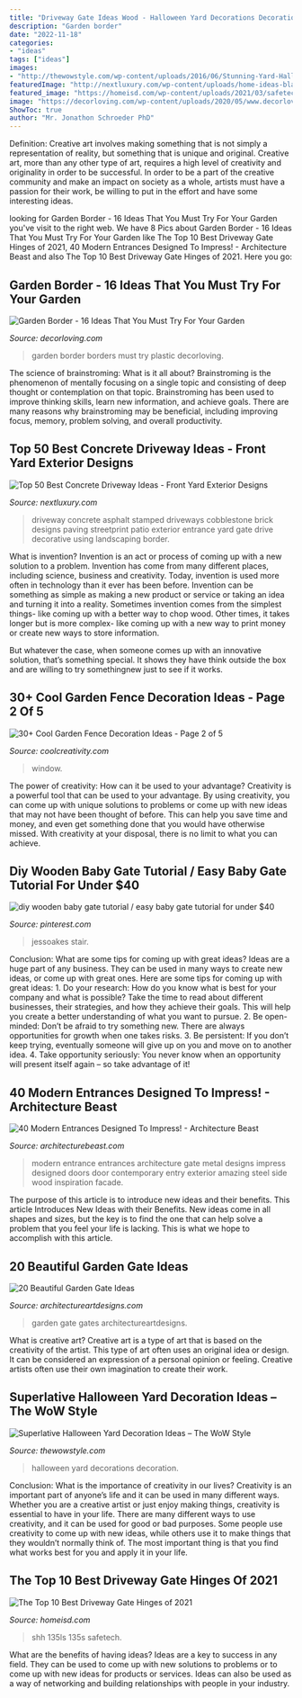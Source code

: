 ```yaml
---
title: "Driveway Gate Ideas Wood - Halloween Yard Decorations Decoration"
description: "Garden border"
date: "2022-11-18"
categories:
- "ideas"
tags: ["ideas"]
images:
- "http://thewowstyle.com/wp-content/uploads/2016/06/Stunning-Yard-Halloween-Decorations.jpg"
featuredImage: "http://nextluxury.com/wp-content/uploads/home-ideas-black-stamped-cobblestone-concrete-driveway.jpg"
featured_image: "https://homeisd.com/wp-content/uploads/2021/03/safetech-driveway-gate-hinges.jpg"
image: "https://decorloving.com/wp-content/uploads/2020/05/www.decorloving.com-12.jpg"
ShowToc: true
author: "Mr. Jonathon Schroeder PhD"
---
```



Definition: Creative art involves making something that is not simply a representation of reality, but something that is unique and original.
Creative art, more than any other type of art, requires a high level of creativity and originality in order to be successful. In order to be a part of the creative community and make an impact on society as a whole, artists must have a passion for their work, be willing to put in the effort and have some interesting ideas.

	

		
looking for Garden Border - 16 Ideas That You Must Try For Your Garden you've visit to the right web. We have 8 Pics about Garden Border - 16 Ideas That You Must Try For Your Garden like The Top 10 Best Driveway Gate Hinges of 2021, 40 Modern Entrances Designed To Impress! - Architecture Beast and also The Top 10 Best Driveway Gate Hinges of 2021. Here you go:
		
    
## Garden Border - 16 Ideas That You Must Try For Your Garden

<img loading=lazy src="https://decorloving.com/wp-content/uploads/2020/05/www.decorloving.com-12.jpg" onerror="this.onerror=null;this.src='https://tse1.mm.bing.net/th?id=OIP.daoQKKDDqwzQzvnYG-yNIQHaLH&amp;pid=15.1';" alt="Garden Border - 16 Ideas That You Must Try For Your Garden">

_Source: decorloving.com_

>garden border borders must try plastic decorloving. 

	

The science of brainstroming: What is it all about?
Brainstroming is the phenomenon of mentally focusing on a single topic and consisting of deep thought or contemplation on that topic. Brainstroming has been used to improve thinking skills, learn new information, and achieve goals. There are many reasons why brainstroming may be beneficial, including improving focus, memory, problem solving, and overall productivity.

    
## Top 50 Best Concrete Driveway Ideas - Front Yard Exterior Designs

<img loading=lazy src="http://nextluxury.com/wp-content/uploads/home-ideas-black-stamped-cobblestone-concrete-driveway.jpg" onerror="this.onerror=null;this.src='https://tse3.mm.bing.net/th?id=OIP.nxhbNW7nTDiN8Vv2umlnVQAAAA&amp;pid=15.1';" alt="Top 50 Best Concrete Driveway Ideas - Front Yard Exterior Designs">

_Source: nextluxury.com_

>driveway concrete asphalt stamped driveways cobblestone brick designs paving streetprint patio exterior entrance yard gate drive decorative using landscaping border. 

	

What is invention?
Invention is an act or process of coming up with a new solution to a problem. Invention has come from many different places, including science, business and creativity. Today, invention is used more often in technology than it ever has been before. 
Invention can be something as simple as making a new product or service or taking an idea and turning it into a reality. Sometimes invention comes from the simplest things- like coming up with a better way to chop wood. Other times, it takes longer but is more complex- like coming up with a new way to print money or create new ways to store information. 

But whatever the case, when someone comes up with an innovative solution, that’s something special. It shows they have think outside the box and are willing to try somethingnew just to see if it works.

    
## 30+ Cool Garden Fence Decoration Ideas - Page 2 Of 5

<img loading=lazy src="https://coolcreativity.com/wp-content/uploads/2016/06/Using-Old-Window-and-Flower-Decorate-Wooden-Fance.jpg" onerror="this.onerror=null;this.src='https://tse2.mm.bing.net/th?id=OIP.M70HlLFk1hmscV-eQPl6HgHaLG&amp;pid=15.1';" alt="30+ Cool Garden Fence Decoration Ideas - Page 2 of 5">

_Source: coolcreativity.com_

>window. 

	

The power of creativity: How can it be used to your advantage?
Creativity is a powerful tool that can be used to your advantage. By using creativity, you can come up with unique solutions to problems or come up with new ideas that may not have been thought of before. This can help you save time and money, and even get something done that you would have otherwise missed. With creativity at your disposal, there is no limit to what you can achieve.

    
## Diy Wooden Baby Gate Tutorial / Easy Baby Gate Tutorial For Under $40

<img loading=lazy src="https://i.pinimg.com/736x/ca/49/29/ca4929ee6c8a4a9f32eb7bc539c4d5c2.jpg" onerror="this.onerror=null;this.src='https://tse3.mm.bing.net/th?id=OIP.bBvVj2pdU6UQaUTqgj4h7wHaKX&amp;pid=15.1';" alt="diy wooden baby gate tutorial / easy baby gate tutorial for under $40">

_Source: pinterest.com_

>jessoakes stair. 

	

Conclusion: What are some tips for coming up with great ideas?
Ideas are a huge part of any business. They can be used in many ways to create new ideas, or come up with great ones. Here are some tips for coming up with great ideas: 1. Do your research: How do you know what is best for your company and what is possible? Take the time to read about different businesses, their strategies, and how they achieve their goals. This will help you create a better understanding of what you want to pursue. 2. Be open-minded: Don’t be afraid to try something new. There are always opportunities for growth when one takes risks. 3. Be persistent: If you don’t keep trying, eventually someone will give up on you and move on to another idea. 4. Take opportunity seriously: You never know when an opportunity will present itself again – so take advantage of it! 
    
## 40 Modern Entrances Designed To Impress! - Architecture Beast

<img loading=lazy src="http://www.architecturebeast.com/wp-content/uploads/2014/03/40_Modern_Entrances_Designed_To_Impress_featured_on_architecture_beast_03.jpg" onerror="this.onerror=null;this.src='https://tse4.mm.bing.net/th?id=OIP.3UN6L-nWCgtjRpCEZXHgpAHaLJ&amp;pid=15.1';" alt="40 Modern Entrances Designed To Impress! - Architecture Beast">

_Source: architecturebeast.com_

>modern entrance entrances architecture gate metal designs impress designed doors door contemporary entry exterior amazing steel side wood inspiration facade. 

	

The purpose of this article is to introduce new ideas and their benefits.
This article Introduces New Ideas with their Benefits. New ideas come in all shapes and sizes, but the key is to find the one that can help solve a problem that you feel your life is lacking. This is what we hope to accomplish with this article.

    
## 20 Beautiful Garden Gate Ideas

<img loading=lazy src="https://www.architectureartdesigns.com/wp-content/uploads/2013/03/Gates-ArchitectureArtDesigns-6.jpg" onerror="this.onerror=null;this.src='https://tse3.mm.bing.net/th?id=OIP.SGeevEAtPGw3-zs_8P6foQAAAA&amp;pid=15.1';" alt="20 Beautiful Garden Gate Ideas">

_Source: architectureartdesigns.com_

>garden gate gates architectureartdesigns. 

	

What is creative art?
Creative art is a type of art that is based on the creativity of the artist. This type of art often uses an original idea or design. It can be considered an expression of a personal opinion or feeling. Creative artists often use their own imagination to create their work.

    
## Superlative Halloween Yard Decoration Ideas – The WoW Style

<img loading=lazy src="http://thewowstyle.com/wp-content/uploads/2016/06/Stunning-Yard-Halloween-Decorations.jpg" onerror="this.onerror=null;this.src='https://tse1.mm.bing.net/th?id=OIP.wkY47gbfsW3Uj1_gt-aG1AHaD4&amp;pid=15.1';" alt="Superlative Halloween Yard Decoration Ideas – The WoW Style">

_Source: thewowstyle.com_

>halloween yard decorations decoration. 

	

Conclusion: What is the importance of creativity in our lives?
Creativity is an important part of anyone’s life and it can be used in many different ways. Whether you are a creative artist or just enjoy making things, creativity is essential to have in your life. There are many different ways to use creativity, and it can be used for good or bad purposes. Some people use creativity to come up with new ideas, while others use it to make things that they wouldn’t normally think of. The most important thing is that you find what works best for you and apply it in your life.

    
## The Top 10 Best Driveway Gate Hinges Of 2021

<img loading=lazy src="https://homeisd.com/wp-content/uploads/2021/03/safetech-driveway-gate-hinges.jpg" onerror="this.onerror=null;this.src='https://tse2.mm.bing.net/th?id=OIP.xT95qBAcXJExeoA5S_YuEgHaFj&amp;pid=15.1';" alt="The Top 10 Best Driveway Gate Hinges of 2021">

_Source: homeisd.com_

>shh 135ls 135s safetech. 

	

What are the benefits of having ideas?
Ideas are a key to success in any field. They can be used to come up with new solutions to problems or to come up with new ideas for products or services. Ideas can also be used as a way of networking and building relationships with people in your industry.

